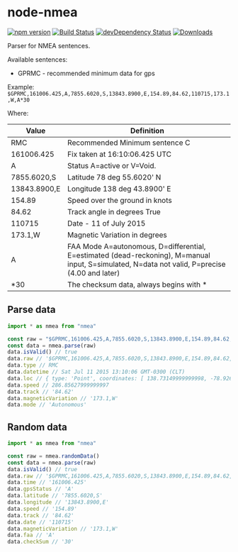 # node-nmea

[![npm version](https://badge.fury.io/js/node-nmea.svg)](http://badge.fury.io/js/node-nmea)
[![Build Status](https://travis-ci.org/leonciokof/node-nmea.svg)](https://travis-ci.org/leonciokof/node-nmea)
[![devDependency Status](https://david-dm.org/leonciokof/node-nmea/dev-status.svg)](https://david-dm.org/leonciokof/node-nmea#info=devDependencies)
[![Downloads](http://img.shields.io/npm/dm/node-nmea.svg)](https://npmjs.org/package/node-nmea)

Parser for NMEA sentences.

Available sentences:
* GPRMC - recommended minimum data for gps

Example: `$GPRMC,161006.425,A,7855.6020,S,13843.8900,E,154.89,84.62,110715,173.1,W,A*30`

Where:

Value         | Definition
--------------| ----------
RMC           | Recommended Minimum sentence C
161006.425    | Fix taken at 16:10:06.425 UTC
A             | Status A=active or V=Void.
7855.6020,S   | Latitude 78 deg 55.6020' N
13843.8900,E  | Longitude 138 deg 43.8900' E
154.89        | Speed over the ground in knots
84.62         | Track angle in degrees True
110715        | Date - 11 of July 2015
173.1,W       | Magnetic Variation in degrees
A             | FAA Mode A=autonomous, D=differential, E=estimated (dead-reckoning), M=manual input, S=simulated, N=data not valid, P=precise (4.00 and later)
\*30          | The checksum data, always begins with \*

## Parse data

```js
import * as nmea from "nmea"

const raw = "$GPRMC,161006.425,A,7855.6020,S,13843.8900,E,154.89,84.62,110715,173.1,W,A*30"
const data = nmea.parse(raw)
data.isValid() // true
data.raw // '$GPRMC,161006.425,A,7855.6020,S,13843.8900,E,154.89,84.62,110715,173.1,W,A*30'
data.type // RMC
data.datetime // Sat Jul 11 2015 13:10:06 GMT-0300 (CLT)
data.loc // { type: 'Point', coordinates: [ 138.73149999999998, -78.9267 ] }
data.speed // 286.85627999999997
data.track // '84.62'
data.magneticVariation // '173.1,W'
data.mode // 'Autonomous'
```

## Random data

```js
import * as nmea from "nmea"

const raw = nmea.randomData()
const data = nmea.parse(raw)
data.isValid() // true
data.raw // '$GPRMC,161006.425,A,7855.6020,S,13843.8900,E,154.89,84.62,110715,173.1,W,A*30'
data.time // '161006.425'
data.gpsStatus // 'A'
data.latitude // '7855.6020,S'
data.longitude // '13843.8900,E'
data.speed // '154.89'
data.track // '84.62'
data.date // '110715'
data.magneticVariation // '173.1,W'
data.faa // 'A'
data.checkSum // '30'
```
